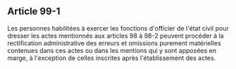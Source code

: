 Article 99-1
----
Les personnes habilitées à exercer les fonctions d'officier de l'état civil pour
dresser les actes mentionnés aux articles 98 à 98-2 peuvent procéder à la
rectification administrative des erreurs et omissions purement matérielles
contenues dans ces actes ou dans les mentions qui y sont apposées en marge, à
l'exception de celles inscrites après l'établissement des actes.
